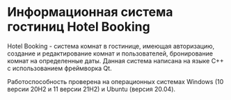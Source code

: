 # Информационная система гостиниц Hotel Booking
Hotel Booking - система комнат в гостинице, имеющая авторизацию, создание и редактирование комнат и пользователей, бронирование комнат на определенные даты.
Данная система написана на языке C++ с использованием фреймворка Qt.

Работоспособность проверена на операционных системах Windows (10 версии 20H2 и 11 версии 21H2) и Ubuntu (версия 20.04).
